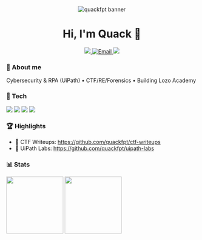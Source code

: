 <p align="center">
  <img src="assets/banner.png" alt="quackfpt banner" />
</p>

<h1 align="center">Hi, I'm Quack 👋</h1>

<p align="center">
  <a href="https://www.facebook.com/quan.tranquang.7773" target="_blank">
    <img src="https://img.shields.io/badge/Facebook-1877F2?style=for-the-badge&logo=facebook&logoColor=white" />
  </a>
<a href="mailto:quantqse184335@fpt.edu.vn">
  <img src="https://img.shields.io/badge/Email-D14836?style=for-the-badge&logo=gmail&logoColor=white&labelColor=D14836" alt="Email" />
  </a>
  <a href="https://www.linkedin.com/in/quan-tran-quang-1780b2298/" target="_blank">
    <img src="https://img.shields.io/badge/LinkedIn-0A66C2?style=for-the-badge&logo=linkedin&logoColor=white" />
  </a>
</p>


### 🚀 About me
Cybersecurity & RPA (UiPath) • CTF/RE/Forensics • Building Lozo Academy

### 🧰 Tech
<img src="https://img.shields.io/badge/Python-3776AB?logo=python&logoColor=white">
<img src="https://img.shields.io/badge/Kali_Linux-557C94?logo=kalilinux&logoColor=white">
<img src="https://img.shields.io/badge/UiPath-FF6C37?logo=uipath&logoColor=white">
<img src="https://img.shields.io/badge/Docker-2496ED?logo=docker&logoColor=white">

### 🏆 Highlights
- 🔐 CTF Writeups: https://github.com/quackfpt/ctf-writeups
- 🤖 UiPath Labs: https://github.com/quackfpt/uipath-labs

### 📊 Stats
<img height="150" src="https://github-readme-stats.vercel.app/api?username=quackfpt&show_icons=true&hide_title=true">
<img height="150" src="https://github-readme-stats.vercel.app/api/top-langs/?username=quackfpt&layout=compact&langs_count=8">
